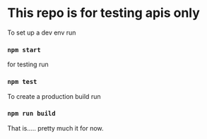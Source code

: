 # This repo is for testing apis only

To set up a dev env run

### `npm start`

for testing run

### `npm test`

To create a production build run

### `npm run build`

That is..... pretty much it for now.
